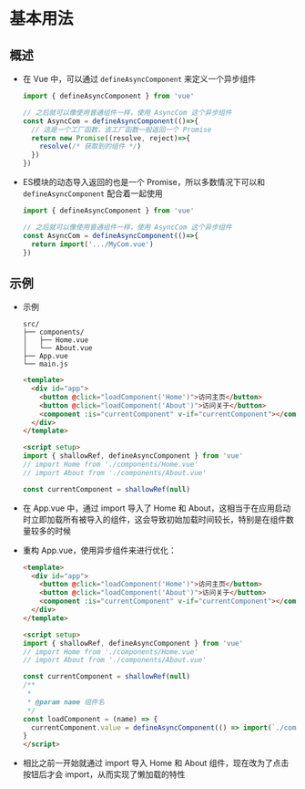 # 基本用法

## 概述

+ 在 Vue 中，可以通过 `defineAsyncComponent` 来定义一个异步组件

  ```js
  import { defineAsyncComponent } from 'vue'

  // 之后就可以像使用普通组件一样，使用 AsyncCom 这个异步组件
  const AsyncCom = defineAsyncComponent(()=>{
    // 这是一个工厂函数，该工厂函数一般返回一个 Promise
    return new Promise((resolve, reject)=>{
      resolve(/* 获取到的组件 */)
    })
  })
  ```

+ ES模块的动态导入返回的也是一个 Promise，所以多数情况下可以和 `defineAsyncComponent` 配合着一起使用

  ```js
  import { defineAsyncComponent } from 'vue'

  // 之后就可以像使用普通组件一样，使用 AsyncCom 这个异步组件
  const AsyncCom = defineAsyncComponent(()=>{
    return import('.../MyCom.vue')
  })
  ```

## 示例

+ 示例

  ```
  src/
  ├── components/
  │   ├── Home.vue
  │   └── About.vue
  ├── App.vue
  └── main.js
  ```

  ```html
  <template>
    <div id="app">
      <button @click="loadComponent('Home')">访问主页</button>
      <button @click="loadComponent('About')">访问关于</button>
      <component :is="currentComponent" v-if="currentComponent"></component>
    </div>
  </template>

  <script setup>
  import { shallowRef, defineAsyncComponent } from 'vue'
  // import Home from './components/Home.vue'
  // import About from './components/About.vue'

  const currentComponent = shallowRef(null)
  ```

+ 在 App.vue 中，通过 import 导入了 Home 和 About，这相当于在应用启动时立即加载所有被导入的组件，这会导致初始加载时间较长，特别是在组件数量较多的时候
+ 重构 App.vue，使用异步组件来进行优化：

  ```html
  <template>
    <div id="app">
      <button @click="loadComponent('Home')">访问主页</button>
      <button @click="loadComponent('About')">访问关于</button>
      <component :is="currentComponent" v-if="currentComponent"></component>
    </div>
  </template>

  <script setup>
  import { shallowRef, defineAsyncComponent } from 'vue'
  // import Home from './components/Home.vue'
  // import About from './components/About.vue'

  const currentComponent = shallowRef(null)
  /**
   *
   * @param name 组件名
   */
  const loadComponent = (name) => {
    currentComponent.value = defineAsyncComponent(() => import(`./components/${name}.vue`))
  }
  </script>
  ```

+ 相比之前一开始就通过 import 导入 Home 和 About 组件，现在改为了点击按钮后才会 import，从而实现了懒加载的特性
